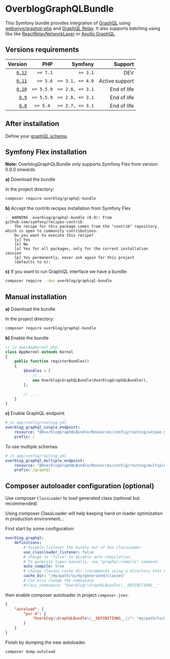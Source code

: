 OverblogGraphQLBundle
======================

This Symfony bundle provides integration of [GraphQL](https://facebook.github.io/graphql/) using [webonyx/graphql-php](https://github.com/webonyx/graphql-php)
and [GraphQL Relay](https://facebook.github.io/relay/docs/graphql-relay-specification.html).
It also supports batching using libs like [ReactRelayNetworkLayer](https://github.com/nodkz/react-relay-network-layer) or [Apollo GraphQL](http://dev.apollodata.com/core/network.html#query-batching).

Versions requirements
----------------------

| Version                                                         | PHP         | Symfony           | Support             |
|----------------------------------------------------------------:|------------:|------------------:|--------------------:|
| [`0.12`](https://github.com/overblog/GraphQLBundle/tree/master) |  `>= 7.1`   |  `>= 3.1`         | DEV                 |
| [`0.11`](https://github.com/overblog/GraphQLBundle/tree/0.11)   |  `>= 5.6`   |  `>= 3.1, <= 4.0` | Active support      |
| [`0.10`](https://github.com/overblog/GraphQLBundle/tree/0.10)   |  `>= 5.5.9` |  `>= 2.8, <= 3.1` | End of life         |
| [`0.9`](https://github.com/overblog/GraphQLBundle/tree/0.9)     |  `>= 5.5.9` |  `>= 2.8, <= 3.1` | End of life         |
| [`0.8`](https://github.com/overblog/GraphQLBundle/tree/0.8)     |  `>= 5.4 `  |  `>= 2.7, <= 3.1` | End of life         |

After installation
------------

Define your [graphQL schema](definitions/index.md).

Symfony Flex installation
------------

**Note:** OverblogGraphQLBundle only supports Symfony Flex from version 0.9.0 onwards

**a)** Download the bundle

In the project directory:

```bash
composer require overblog/graphql-bundle
```

**b)** Accept the contrib recipes installation from Symfony Flex

```
-  WARNING  overblog/graphql-bundle (0.9): From github.com/symfony/recipes-contrib
    The recipe for this package comes from the "contrib" repository, which is open to community contributions.
    Do you want to execute this recipe?
    [y] Yes
    [n] No
    [a] Yes for all packages, only for the current installation session
    [p] Yes permanently, never ask again for this project
    (defaults to n): 
```

**c)** If you want to run GraphiQL interface we have a bundle:

 ```bash
 composer require --dev overblog/graphiql-bundle
 ```

Manual installation
------------

**a)** Download the bundle

In the project directory:

```bash
composer require overblog/graphql-bundle
```

**b)** Enable the bundle

```php
// in app/AppKernel.php
class AppKernel extends Kernel
{
    public function registerBundles()
    {
        $bundles = [
            // ...
            new Overblog\GraphQLBundle\OverblogGraphQLBundle(),
        ];

        // ...
    }
}
```

**c)** Enable GraphQL endpoint

```yaml
# in app/config/routing.yml
overblog_graphql_single_endpoint:
    resource: "@OverblogGraphQLBundle/Resources/config/routing/unique.yaml"
    prefix: /
```

To use multiple schemas:

```yaml
# in app/config/routing.yml
overblog_graphql_multiple_endpoint:
    resource: "@OverblogGraphQLBundle/Resources/config/routing/multiple.yaml"
    prefix: /graphql
```

Composer autoloader configuration (optional)
------------

Use composer `ClassLoader` to load generated class (optional but recommended)

Using composer ClassLoader will help keeping hand on loader optimization
in production environment...

First start by some configuration:

```yaml
overblog_graphql:
    definitions:
        # disable listener the bundle out of box classLoader
        use_classloader_listener: false
        # change to "false" to disable auto compilation.
        # To generate types manually, see "graphql:compile" command.
        auto_compile: true
        # change classes cache dir (recommends using a directory that will be committed)
        cache_dir: "/my/path/to/my/generated/classes"
        # Can also change the namespace
        #class_namespace: "Overblog\\GraphQLBundle\\__DEFINITIONS__"
```

then enable composer autoloader in project `composer.json`:

```json
{
    "autoload": {
        "psr-4": {
            "Overblog\\GraphQLBundle\\__DEFINITIONS__\\": "my/path/to/my/generated/classes/"
        }
    }
}
```

Finish by dumping the new autoloader.

```bash
composer dump-autoload
```
